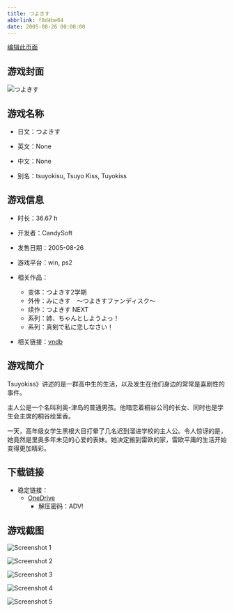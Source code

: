 ```yaml
---
title: つよきす
abbrlink: f8d4be64
date: 2005-08-26 00:00:00
---
```

[编辑此页面](https://github.com/ACG-3/ADV3-source/blob/main/source/_posts/games/%E3%81%A4%E3%82%88%E3%81%8D%E3%81%99.md)

## 游戏封面

![つよきす](https://pan.timero.xyz/onedrive/img_lib_001/%E3%81%A4%E3%82%88%E3%81%8D%E3%81%99_cover.avif)


## 游戏名称

- 日文：つよきす
- 英文：None
- 中文：None

- 别名：tsuyokisu, Tsuyo Kiss, Tuyokiss


## 游戏信息

- 时长：36.67 h
- 开发者：CandySoft
- 发售日期：2005-08-26
- 游戏平台：win, ps2
- 相关作品：
   - 变体：つよきす2学期
   - 外传：みにきす　～つよきすファンディスク～
   - 续作：つよきす NEXT
   - 系列：姉、ちゃんとしようよっ！
   - 系列：真剣で私に恋しなさい！

- 相关链接：[vndb](https://vndb.org/v397)


## 游戏简介

Tsuyokiss》讲述的是一群高中生的生活，以及发生在他们身边的常常是喜剧性的事件。

主人公是一个名叫利奥-津岛的普通男孩。他暗恋着桐谷公司的长女、同时也是学生会主席的桐谷绘里香。

一天，高年级女学生黑根大目打晕了几名迟到溜进学校的主人公。令人惊讶的是，她竟然是里奥多年未见的心爱的表妹。她决定搬到雷欧的家，雷欧平庸的生活开始变得更加精彩。




## 下载链接

- 稳定链接：
    - [OneDrive](https://pan.timero.xyz/onedrive/adv_lib_001/%E3%81%A4%E3%82%88%E3%81%8D%E3%81%99)
        - 解压密码：ADV!



## 游戏截图


![Screenshot 1](https://pan.timero.xyz/onedrive/img_lib_001/%E3%81%A4%E3%82%88%E3%81%8D%E3%81%99_Screenshot_1.avif)

![Screenshot 2](https://pan.timero.xyz/onedrive/img_lib_001/%E3%81%A4%E3%82%88%E3%81%8D%E3%81%99_Screenshot_2.avif)

![Screenshot 3](https://pan.timero.xyz/onedrive/img_lib_001/%E3%81%A4%E3%82%88%E3%81%8D%E3%81%99_Screenshot_3.avif)

![Screenshot 4](https://pan.timero.xyz/onedrive/img_lib_001/%E3%81%A4%E3%82%88%E3%81%8D%E3%81%99_Screenshot_4.avif)

![Screenshot 5](https://pan.timero.xyz/onedrive/img_lib_001/%E3%81%A4%E3%82%88%E3%81%8D%E3%81%99_Screenshot_5.avif)

